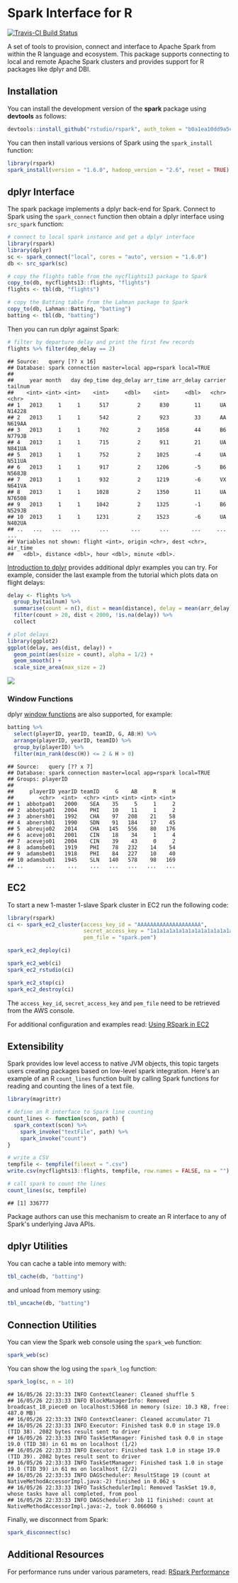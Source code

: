 Spark Interface for R
================

[![Travis-CI Build Status](https://travis-ci.com/rstudio/rspark.svg?token=MxiS2SHZy3QzqFf34wQr&branch=master)](https://travis-ci.com/rstudio/rspark)

A set of tools to provision, connect and interface to Apache Spark from within the R language and ecosystem. This package supports connecting to local and remote Apache Spark clusters and provides support for R packages like dplyr and DBI.

Installation
------------

You can install the development version of the **spark** package using **devtools** as follows:

``` r
devtools::install_github("rstudio/rspark", auth_token = "b0a1ea10dd9a5c48a9c6ffdb7c3fc1aac04f4dce")
```

You can then install various versions of Spark using the `spark_install` function:

``` r
library(rspark)
spark_install(version = "1.6.0", hadoop_version = "2.6", reset = TRUE)
```

dplyr Interface
---------------

The spark package implements a dplyr back-end for Spark. Connect to Spark using the `spark_connect` function then obtain a dplyr interface using `src_spark` function:

``` r
# connect to local spark instance and get a dplyr interface
library(rspark)
library(dplyr)
sc <- spark_connect("local", cores = "auto", version = "1.6.0")
db <- src_spark(sc)

# copy the flights table from the nycflights13 package to Spark
copy_to(db, nycflights13::flights, "flights")
flights <- tbl(db, "flights")

# copy the Batting table from the Lahman package to Spark
copy_to(db, Lahman::Batting, "batting")
batting <- tbl(db, "batting")
```

Then you can run dplyr against Spark:

``` r
# filter by departure delay and print the first few records
flights %>% filter(dep_delay == 2)
```

    ## Source:   query [?? x 16]
    ## Database: spark connection master=local app=rspark local=TRUE
    ## 
    ##     year month   day dep_time dep_delay arr_time arr_delay carrier tailnum
    ##    <int> <int> <int>    <int>     <dbl>    <int>     <dbl>   <chr>   <chr>
    ## 1   2013     1     1      517         2      830        11      UA  N14228
    ## 2   2013     1     1      542         2      923        33      AA  N619AA
    ## 3   2013     1     1      702         2     1058        44      B6  N779JB
    ## 4   2013     1     1      715         2      911        21      UA  N841UA
    ## 5   2013     1     1      752         2     1025        -4      UA  N511UA
    ## 6   2013     1     1      917         2     1206        -5      B6  N568JB
    ## 7   2013     1     1      932         2     1219        -6      VX  N641VA
    ## 8   2013     1     1     1028         2     1350        11      UA  N76508
    ## 9   2013     1     1     1042         2     1325        -1      B6  N529JB
    ## 10  2013     1     1     1231         2     1523        -6      UA  N402UA
    ## ..   ...   ...   ...      ...       ...      ...       ...     ...     ...
    ## Variables not shown: flight <int>, origin <chr>, dest <chr>, air_time
    ##   <dbl>, distance <dbl>, hour <dbl>, minute <dbl>.

[Introduction to dplyr](https://cran.rstudio.com/web/packages/dplyr/vignettes/introduction.html) provides additional dplyr examples you can try. For example, consider the last example from the tutorial which plots data on flight delays:

``` r
delay <- flights %>% 
  group_by(tailnum) %>%
  summarise(count = n(), dist = mean(distance), delay = mean(arr_delay)) %>%
  filter(count > 20, dist < 2000, !is.na(delay)) %>%
  collect

# plot delays
library(ggplot2)
ggplot(delay, aes(dist, delay)) +
  geom_point(aes(size = count), alpha = 1/2) +
  geom_smooth() +
  scale_size_area(max_size = 2)
```

![](res/ggplot2-1.png)

### Window Functions

dplyr [window functions](https://cran.r-project.org/web/packages/dplyr/vignettes/window-functions.html) are also supported, for example:

``` r
batting %>%
  select(playerID, yearID, teamID, G, AB:H) %>%
  arrange(playerID, yearID, teamID) %>%
  group_by(playerID) %>%
  filter(min_rank(desc(H)) <= 2 & H > 0)
```

    ## Source:   query [?? x 7]
    ## Database: spark connection master=local app=rspark local=TRUE
    ## Groups: playerID
    ## 
    ##     playerID yearID teamID     G    AB     R     H
    ##        <chr>  <int>  <chr> <int> <int> <int> <int>
    ## 1  abbotpa01   2000    SEA    35     5     1     2
    ## 2  abbotpa01   2004    PHI    10    11     1     2
    ## 3  abnersh01   1992    CHA    97   208    21    58
    ## 4  abnersh01   1990    SDN    91   184    17    45
    ## 5  abreujo02   2014    CHA   145   556    80   176
    ## 6  acevejo01   2001    CIN    18    34     1     4
    ## 7  acevejo01   2004    CIN    39    43     0     2
    ## 8  adamsbe01   1919    PHI    78   232    14    54
    ## 9  adamsbe01   1918    PHI    84   227    10    40
    ## 10 adamsbu01   1945    SLN   140   578    98   169
    ## ..       ...    ...    ...   ...   ...   ...   ...

EC2
---

To start a new 1-master 1-slave Spark cluster in EC2 run the following code:

``` r
library(rspark)
ci <- spark_ec2_cluster(access_key_id = "AAAAAAAAAAAAAAAAAAAA",
                        secret_access_key = "1a1a1a1a1a1a1a1a1a1a1a1a1a1a1a1a1a1a1a1",
                        pem_file = "spark.pem")

spark_ec2_deploy(ci)

spark_ec2_web(ci)
spark_ec2_rstudio(ci)

spark_ec2_stop(ci)
spark_ec2_destroy(ci)
```

The `access_key_id`, `secret_access_key` and `pem_file` need to be retrieved from the AWS console.

For additional configuration and examples read: [Using RSpark in EC2](docs/ec2.md)

Extensibility
-------------

Spark provides low level access to native JVM objects, this topic targets users creating packages based on low-level spark integration. Here's an example of an R `count_lines` function built by calling Spark functions for reading and counting the lines of a text file.

``` r
library(magrittr)

# define an R interface to Spark line counting
count_lines <- function(scon, path) {
  spark_context(scon) %>%
    spark_invoke("textFile", path) %>%
    spark_invoke("count")
}

# write a CSV 
tempfile <- tempfile(fileext = ".csv")
write.csv(nycflights13::flights, tempfile, row.names = FALSE, na = "")

# call spark to count the lines
count_lines(sc, tempfile)
```

    ## [1] 336777

Package authors can use this mechanism to create an R interface to any of Spark's underlying Java APIs.

dplyr Utilities
---------------

You can cache a table into memory with:

``` r
tbl_cache(db, "batting")
```

and unload from memory using:

``` r
tbl_uncache(db, "batting")
```

Connection Utilities
--------------------

You can view the Spark web console using the `spark_web` function:

``` r
spark_web(sc)
```

You can show the log using the `spark_log` function:

``` r
spark_log(sc, n = 10)
```

    ## 16/05/26 22:33:33 INFO ContextCleaner: Cleaned shuffle 5
    ## 16/05/26 22:33:33 INFO BlockManagerInfo: Removed broadcast_18_piece0 on localhost:53668 in memory (size: 10.3 KB, free: 487.0 MB)
    ## 16/05/26 22:33:33 INFO ContextCleaner: Cleaned accumulator 71
    ## 16/05/26 22:33:33 INFO Executor: Finished task 0.0 in stage 19.0 (TID 38). 2082 bytes result sent to driver
    ## 16/05/26 22:33:33 INFO TaskSetManager: Finished task 0.0 in stage 19.0 (TID 38) in 61 ms on localhost (1/2)
    ## 16/05/26 22:33:33 INFO Executor: Finished task 1.0 in stage 19.0 (TID 39). 2082 bytes result sent to driver
    ## 16/05/26 22:33:33 INFO TaskSetManager: Finished task 1.0 in stage 19.0 (TID 39) in 61 ms on localhost (2/2)
    ## 16/05/26 22:33:33 INFO DAGScheduler: ResultStage 19 (count at NativeMethodAccessorImpl.java:-2) finished in 0.062 s
    ## 16/05/26 22:33:33 INFO TaskSchedulerImpl: Removed TaskSet 19.0, whose tasks have all completed, from pool 
    ## 16/05/26 22:33:33 INFO DAGScheduler: Job 11 finished: count at NativeMethodAccessorImpl.java:-2, took 0.066060 s

Finally, we disconnect from Spark:

``` r
spark_disconnect(sc)
```

Additional Resources
--------------------

For performance runs under various parameters, read: [RSpark Performance](docs/perf.md)
